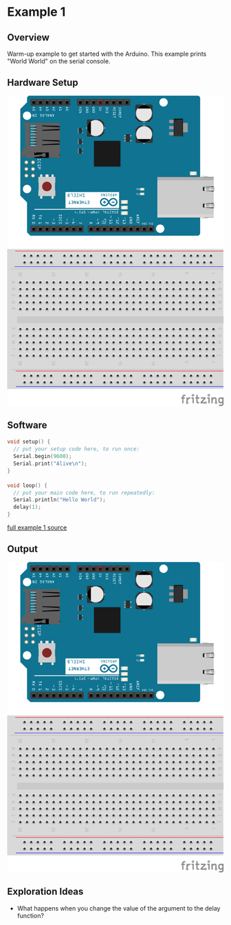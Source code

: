 # Example 1

## Overview

Warm-up example to get started with the Arduino. This example prints "World World" on the serial console. 

## Hardware Setup

![Image of blank breadboard](image/hello_world_bb.png)

## Software

```c++
void setup() {
  // put your setup code here, to run once:
  Serial.begin(9600);
  Serial.print("Alive\n");
}

void loop() {
  // put your main code here, to run repeatedly:
  Serial.println("Hello World");
  delay(1);
}
```
[full example 1 source](example_2/example_2.ino)

## Output 

![Image of expected output](image/hello_world_bb.png)


## Exploration Ideas

* What happens when you change the value of the argument to the delay function?


